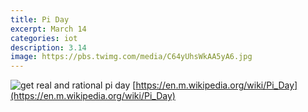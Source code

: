 ```yaml
---
title: Pi Day
excerpt: March 14
categories: iot
description: 3.14
image: https://pbs.twimg.com/media/C64yUhsWkAA5yA6.jpg
---
```

![get real and rational pi day](https://www.indstate.edu/cas/sites/arts.indstate.edu/files/Mathematics%20and%20Computer%20Science/get%20real.jpg)
[https://en.m.wikipedia.org/wiki/Pi_Day](https://en.m.wikipedia.org/wiki/Pi_Day)

